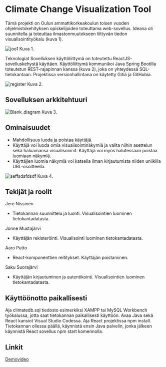 # Climate Change Visualization Tool

Tämä projekti on Oulun ammattikorkeakoulun toisen vuoden ohjelmistokehityksen opiskelijoiden toteuttama web-sovellus. Ideana oli suunnitella ja toteuttaa ilmastonmuutokseen liittyvän tiedon visualisointityökalu (kuva 1). 

![joo1](https://user-images.githubusercontent.com/101468709/207819623-eab93a7d-19f3-4533-8afe-b3dcaf570d3b.PNG)
Kuva 1.


Teknologiat
Sovelluksen käyttöliittymä on toteutettu ReactJS-sovelluskehystä käyttäen. Käyttöliittymä kommunikoi Java Spring Bootilla toteutetun REST-rajapinnan kanssa (kuva 2), joka on yhteydessä SQL-tietokantaan. Projektissa versionhallintana on käytetty Gitiä ja GitHubia.

![register](https://user-images.githubusercontent.com/101468709/207819897-9011c74e-2f45-4fb2-a382-ba011bdfd198.PNG)
Kuva 2.




## Sovelluksen arkkitehtuuri

![Blank_diagram](https://user-images.githubusercontent.com/101468709/207817807-ce30c9df-5c3b-4d8d-b6f1-8430cf97e75e.png)
Kuva 3.



## Ominaisuudet
-	Mahdollisuus luoda ja poistaa käyttäjä. 
-	Käyttäjä voi luoda omia visualisointinäkymiä ja valita niihin asettelun sekä haluamansa visualisoinnit. Käyttäjä voi myös halutessaan poistaa luomiaan näkymiä.
-	Käyttäjien luomia näkymiä voi katsella ilman kirjautumista niiden uniikilla URL-osoitteella.


![seffsdsfdsdf](https://user-images.githubusercontent.com/101468709/207819793-82a073c7-aa78-4c32-b722-7ea19d497a06.PNG)
Kuva 4.

## Tekijät ja roolit

Jere Nissinen
- Tietokannan suunnittelu ja luonti. Visualisointien luominen tietokantadatasta.

Jonne Mustajärvi
- Käyttäjän rekisteröinti. Visualisointi luominen tietokantadatasta.

Aaro Putto
- React-komponenttien reititykset. Käyttäjän poistaminen.

Saku Suorajärvi
- Käyttäjän kirjautuminen ja autentikointi. Visualisointien luominen tietokantadatasta.



## Käyttöönotto paikallisesti

Aja climatedb.sql tiedosto esimerkiksi XAMPP tai MySQL Workbench työkalussa, jotta saat tietokannan paikallisesti käyttöön. Avaa Java sekä React kansiot Visual Studio Codessa. Aja React projektissa npm install. Tietokannan ollessa päällä, käynnistä ensin Java palvelin, jonka jälkeen käynnistä React sovellus npm start komennolla.



## Linkit

[Demovideo](https://www.youtube.com/watch?v=6bCDioJYuSM)


